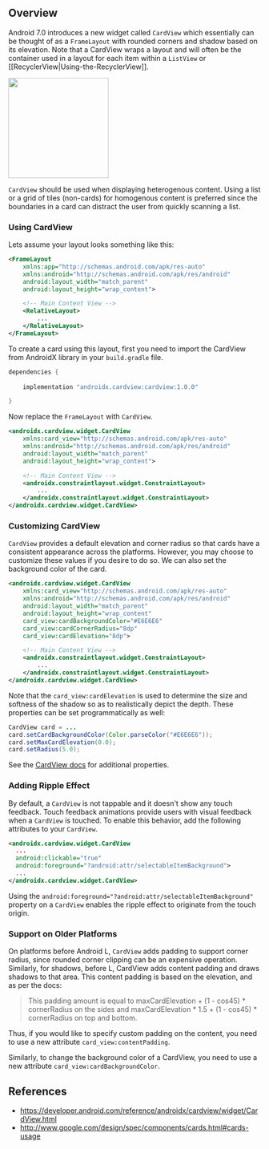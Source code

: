 ## Overview

Android 7.0 introduces a new widget called `CardView` which essentially can be thought of as a `FrameLayout` with rounded corners and shadow based on its elevation. Note that a CardView wraps a layout and will often be the container used in a layout for each item within a `ListView` or [[RecyclerView|Using-the-RecyclerView]].

<img src="https://developer.android.com/design/material/images/card_travel.png" width="200" />

`CardView` should be used when displaying heterogenous content.  Using a list or a grid of tiles (non-cards) for homogenous content is preferred since the boundaries in a card can distract the user from quickly scanning a list.

### Using CardView

Lets assume your layout looks something like this:

```xml
<FrameLayout
    xmlns:app="http://schemas.android.com/apk/res-auto"
    xmlns:android="http://schemas.android.com/apk/res/android"
    android:layout_width="match_parent"
    android:layout_height="wrap_content">

    <!-- Main Content View -->
    <RelativeLayout>
        ...
    </RelativeLayout>
</FrameLayout>
```

To create a card using this layout, first you need to import the CardView from AndroidX library in your `build.gradle` file.

```gradle
dependencies {
    
    implementation "androidx.cardview:cardview:1.0.0"

}
```

Now replace the `FrameLayout` with `CardView`.

```xml
<androidx.cardview.widget.CardView
    xmlns:card_view="http://schemas.android.com/apk/res-auto"
    xmlns:android="http://schemas.android.com/apk/res/android"
    android:layout_width="match_parent"
    android:layout_height="wrap_content">

    <!-- Main Content View -->
    <androidx.constraintlayout.widget.ConstraintLayout>
        ...
    </androidx.constraintlayout.widget.ConstraintLayout>
</androidx.cardview.widget.CardView>
```


### Customizing CardView

`CardView` provides a default elevation and corner radius so that cards have a consistent appearance across the platforms. However, you may choose to customize these values if you desire to do so. We can also set the background color of the card.

```xml
<androidx.cardview.widget.CardView
    xmlns:card_view="http://schemas.android.com/apk/res-auto"
    xmlns:android="http://schemas.android.com/apk/res/android"
    android:layout_width="match_parent"
    android:layout_height="wrap_content"
    card_view:cardBackgroundColor="#E6E6E6"
    card_view:cardCornerRadius="8dp"
    card_view:cardElevation="8dp">

    <!-- Main Content View -->
    <androidx.constraintlayout.widget.ConstraintLayout>
        ...
    </androidx.constraintlayout.widget.ConstraintLayout>
</androidx.cardview.widget.CardView>
```

Note that the `card_view:cardElevation` is used to determine the size and softness of the shadow so as to realistically depict the depth. These properties can be set programmatically as well:

```java
CardView card = ...
card.setCardBackgroundColor(Color.parseColor("#E6E6E6"));
card.setMaxCardElevation(0.0);
card.setRadius(5.0);
```

See the [CardView docs](https://developer.android.com/reference/androidx/cardview/widget/CardView) for additional properties.

### Adding Ripple Effect

By default, a `CardView` is not tappable and it doesn't show any touch feedback. Touch feedback animations provide users with visual feedback when a `CardView` is touched. To enable this behavior, add the following attributes to your `CardView`.

```xml
<androidx.cardview.widget.CardView
  ...
  android:clickable="true"
  android:foreground="?android:attr/selectableItemBackground">
  ...
</androidx.cardview.widget.CardView>
```

Using the `android:foreground="?android:attr/selectableItemBackground"` property on a `CardView` enables the ripple effect to originate from the touch origin.

### <a name="Support-on-Older-Platforms"></a>Support on Older Platforms

On platforms before Android L, `CardView` adds padding to support corner radius, since rounded corner clipping can be an expensive operation. Similarly, for shadows, before L, CardView adds content padding and draws shadows to that area. This content padding is based on the elevation, and as per the docs:

> This padding amount is equal to maxCardElevation + (1 - cos45) * cornerRadius on the sides and maxCardElevation * 1.5 + (1 - cos45) * cornerRadius on top and bottom.

Thus, if you would like to specify custom padding on the content, you need to use a new attribute
`card_view:contentPadding`.

Similarly, to change the background color of a CardView, you need to use a new attribute
`card_view:cardBackgroundColor`.

## References

* <https://developer.android.com/reference/androidx/cardview/widget/CardView.html>
* <http://www.google.com/design/spec/components/cards.html#cards-usage>
